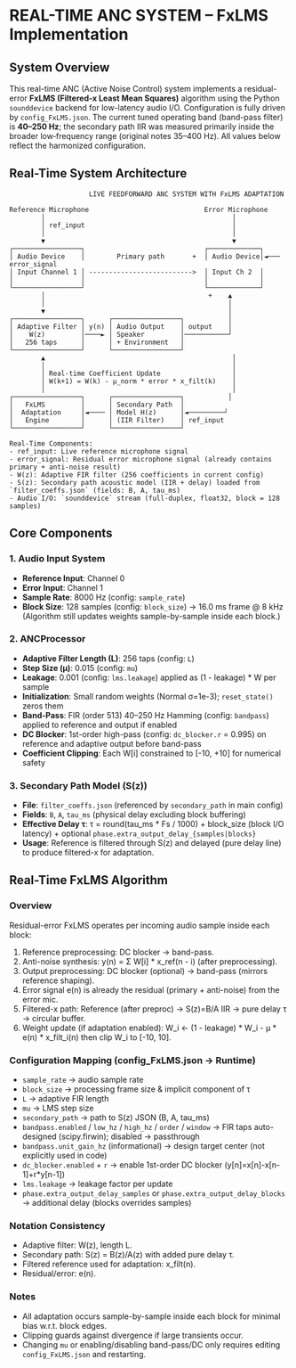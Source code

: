 # REAL-TIME ANC SYSTEM – FxLMS Implementation

## System Overview

This real-time ANC (Active Noise Control) system implements a residual-error **FxLMS (Filtered-x Least Mean Squares)** algorithm using the Python `sounddevice` backend for low-latency audio I/O. Configuration is fully driven by `config_FxLMS.json`. The current tuned operating band (band-pass filter) is **40–250 Hz**; the secondary path IIR was measured primarily inside the broader low‑frequency range (original notes 35–400 Hz). All values below reflect the harmonized configuration.

## Real-Time System Architecture

```
                    LIVE FEEDFORWARD ANC SYSTEM WITH FxLMS ADAPTATION
                    
Reference Microphone                             Error Microphone
        │                                               │
        │ ref_input                                     │
        │                                               │
        ▼                                               ▼
┌─────────────────┐                              ┌─────────────┐
│ Audio Device    │        Primary path       +  │ Audio Device│◄─── error_signal
│ Input Channel 1 │ -------------------------->  │ Input Ch 2  │
│                 │                              │             │
└─────────────────┘                              └─────────────┘
        │                                         +    ▲
        │                                              │
        ▼                                              │
┌─────────────────┐      ┌─────────────────┐           │
│ Adaptive Filter │ y(n) │ Audio Output    │ output    │
│    W(z)         │────► │ Speaker         │───────────┘
│   256 taps      │      │ + Environment   │
└─────────────────┘      └─────────────────┘
        ▲                                               │
        │                                               │
        │ Real-time Coefficient Update                  │
        │ W(k+1) = W(k) - μ_norm * error * x_filt(k)    │
        │                                               │
┌─────────────────┐      ┌─────────────────┐           │
│   FxLMS         │      │ Secondary Path  │
│  Adaptation     │◄──── │ Model H(z)      │◄─────────┘
│   Engine        │      │ (IIR Filter)    │ ref_input
└─────────────────┘      └─────────────────┘

Real-Time Components:
- ref_input: Live reference microphone signal
- error_signal: Residual error microphone signal (already contains primary + anti-noise result)
- W(z): Adaptive FIR filter (256 coefficients in current config)
- S(z): Secondary path acoustic model (IIR + delay) loaded from `filter_coeffs.json` (fields: B, A, tau_ms)
- Audio I/O: `sounddevice` stream (full‑duplex, float32, block = 128 samples)
```

## Core Components

### 1. Audio Input System
- **Reference Input**: Channel 0
- **Error Input**: Channel 1
- **Sample Rate**: 8000 Hz (config: `sample_rate`)
- **Block Size**: 128 samples (config: `block_size`) → 16.0 ms frame @ 8 kHz
        (Algorithm still updates weights sample-by-sample inside each block.)

### 2. ANCProcessor
- **Adaptive Filter Length (L)**: 256 taps (config: `L`)
- **Step Size (μ)**: 0.015 (config: `mu`)
- **Leakage**: 0.001 (config: `lms.leakage`) applied as (1 - leakage) * W per sample
- **Initialization**: Small random weights (Normal σ=1e-3); `reset_state()` zeros them
- **Band-Pass**: FIR (order 513) 40–250 Hz Hamming (config: `bandpass`) applied to reference and output if enabled
- **DC Blocker**: 1st-order high-pass (config: `dc_blocker.r` = 0.995) on reference and adaptive output before band-pass
- **Coefficient Clipping**: Each W[i] constrained to [-10, +10] for numerical safety

### 3. Secondary Path Model (S(z))
- **File**: `filter_coeffs.json` (referenced by `secondary_path` in main config)
- **Fields**: `B`, `A`, `tau_ms` (physical delay excluding block buffering)
- **Effective Delay τ**: τ = round(tau_ms * Fs / 1000) + block_size (block I/O latency) + optional `phase.extra_output_delay_{samples|blocks}`
- **Usage**: Reference is filtered through S(z) and delayed (pure delay line) to produce filtered-x for adaptation.

## Real-Time FxLMS Algorithm

### Overview
Residual-error FxLMS operates per incoming audio sample inside each block:
1. Reference preprocessing: DC blocker → band-pass.
2. Anti-noise synthesis: y(n) = Σ W[i] * x_ref(n - i) (after preprocessing).
3. Output preprocessing: DC blocker (optional) → band-pass (mirrors reference shaping).
4. Error signal e(n) is already the residual (primary + anti-noise) from the error mic.
5. Filtered-x path: Reference (after preproc) → S(z)=B/A IIR → pure delay τ → circular buffer.
6. Weight update (if adaptation enabled):
        W_i ← (1 - leakage) * W_i - μ * e(n) * x_filt_i(n)
        then clip W_i to [-10, 10].

### Configuration Mapping (config_FxLMS.json → Runtime)
- `sample_rate` → audio sample rate
- `block_size` → processing frame size & implicit component of τ
- `L` → adaptive FIR length
- `mu` → LMS step size
- `secondary_path` → path to S(z) JSON (B, A, tau_ms)
- `bandpass.enabled` / `low_hz` / `high_hz` / `order` / `window` → FIR taps auto-designed (scipy.firwin); disabled → passthrough
- `bandpass.unit_gain_hz` (informational) → design target center (not explicitly used in code)
- `dc_blocker.enabled` + `r` → enable 1st-order DC blocker (y[n]=x[n]-x[n-1]+r*y[n-1])
- `lms.leakage` → leakage factor per update
- `phase.extra_output_delay_samples` or `phase.extra_output_delay_blocks` → additional delay (blocks overrides samples)

### Notation Consistency
- Adaptive filter: W(z), length L.
- Secondary path: S(z) = B(z)/A(z) with added pure delay τ.
- Filtered reference used for adaptation: x_filt(n).
- Residual/error: e(n).

### Notes
- All adaptation occurs sample-by-sample inside each block for minimal bias w.r.t. block edges.
- Clipping guards against divergence if large transients occur.
- Changing `mu` or enabling/disabling band-pass/DC only requires editing `config_FxLMS.json` and restarting.
